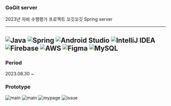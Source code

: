 ### GoGit server
2023년 자바 수행평가 프로젝트 꼬깃꼬깃 Spring server

---
![Java](https://img.shields.io/badge/Java-ED8B00?style=for-the-badge&logo=openjdk&logoColor=white) 
![Spring](https://img.shields.io/badge/Spring-6DB33F?style=for-the-badge&logo=spring&logoColor=white)
![Android Studio](https://img.shields.io/badge/Android%20Studio-3DDC84.svg?style=for-the-badge&logo=android-studio&logoColor=white) 
![IntelliJ IDEA](https://img.shields.io/badge/IntelliJIDEA-000000.svg?style=for-the-badge&logo=intellij-idea&logoColor=white) 
![Firebase](https://img.shields.io/badge/firebase-%23039BE5.svg?style=for-the-badge&logo=firebase) 
![AWS](https://img.shields.io/badge/AWS-%23FF9900.svg?style=for-the-badge&logo=amazon-aws&logoColor=white)
 ![Figma](https://img.shields.io/badge/figma-%23F24E1E.svg?style=for-the-badge&logo=figma&logoColor=white) 
![MySQL](https://img.shields.io/badge/mysql-%2300f.svg?style=for-the-badge&logo=mysql&logoColor=white) 
---

### Period
2023.08.30 ~

### Prototype

![main](https://github.com/hyeg0121/gogit-app/blob/main/prototype/%ED%99%88%ED%99%94%EB%A9%B4%20-%20%EA%B2%8C%EC%8B%9C%EA%B8%80%20%ED%95%98%ED%8A%B8.png)
![main](https://github.com/hyeg0121/gogit-app/blob/main/prototype/%ED%99%88%ED%99%94%EB%A9%B4%20-%20%EB%8C%93%EA%B8%80%20%EC%9E%85%EB%A0%A5.png)
![mypage](https://github.com/hyeg0121/gogit-app/blob/main/prototype/%EB%A7%88%EC%9D%B4%ED%8E%98%EC%9D%B4%EC%A7%80%20-%20%EA%B8%B0%EB%B3%B8.png)
![issue](https://github.com/hyeg0121/gogit-app/blob/main/prototype/%EC%9D%B4%EC%8A%88%20-%20%EA%B8%B0%EB%B3%B8.png)

